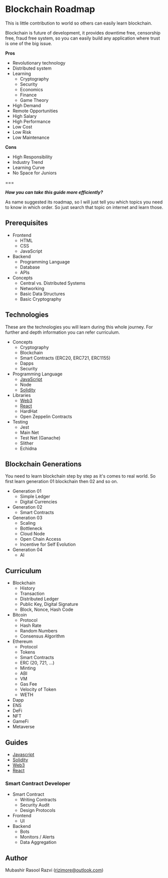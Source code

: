 # Blockchain Roadmap
This is little contribution to world so others can easily learn blockchain.

Blockchain is future of development, it provides downtime free, censorship free, fraud free system, so you can easily build any application where trust is one of the big issue.

**Pros**  
- Revolutionary technology
- Distributed system
- Learning
  - Cryptography
  - Security
  - Economics
  - Finance
  - Game Theory
- High Demand
- Remote Opportunities
- High Salary
- High Performance
- Low Cost
- Low Risk
- Low Maintenance

**Cons**
- High Responsibility
- Industry Trend
- Learning Curve
- No Space for Juniors

===

**_How you can take this guide more efficiently?_**

As name suggested its roadmap, so I will just tell you which topics you need to know in which order. So just search that topic on internet and learn those.

## Prerequisites
- Frontend
  - HTML
  - CSS
  - JavaScript
- Backend
  - Programming Language
  - Database
  - APIs
- Concepts
  - Central vs. Distributed Systems
  - Networking
  - Basic Data Structures
  - Basic Cryptography

## Technologies
These are the technologies you will learn during this whole journey. For further and depth information you can refer curriculum.

- Concepts
  - Cryptography
  - Blockchain
  - Smart Contracts (ERC20, ERC721, ERC1155)
  - Dapps
  - Security
- Programming Language
  - [JavaScript](guides/JAVASCRIPT.md)
  - Node
  - [Solidity](guides/SOLIDITY.md)
- Libraries
  - [Web3](guides/WEB3.md)
  - [React](guides/REACT.md)
  - HardHat
  - Open Zeppelin Contracts
- Testing
  - Jest
  - Main Net
  - Test Net (Ganache)
  - Slither
  - Echidna

## Blockchain Generations
You need to learn blockchain step by step as it's comes to real world. So first learn generation 01 blockchain then 02 and so on.

- Generation 01
  - Simple Ledger
  - Digital Currencies
- Generation 02
  - Smart Contracts
- Generation 03
  - Scaling
  - Bottleneck
  - Cloud Node
  - Open Chain Access
  - Incentive for Self Evolution
- Generation 04
  - AI

## Curriculum
- Blockchain
  - History
  - Transaction
  - Distributed Ledger
  - Public Key, Digital Signature
  - Block, Nonce, Hash Code
- Bitcoin
  - Protocol
  - Hash Rate
  - Random Numbers
  - Consensus Algorithm
- Ethereum
  - Protocol
  - Tokens
  - Smart Contracts
  - ERC (20, 721, ...)
  - Minting
  - ABI
  - VM
  - Gas Fee
  - Velocity of Token
  - WETH
- Dapp
- ENS
- DeFi
- NFT
- GameFi
- Metaverse

## Guides
- [Javascript](guides/JAVASCRIPT.md)
- [Solidity](guides/SOLIDITY.md)
- [Web3](guides/WEB3.md)
- [React](guides/REACT.md)

### Smart Contract Developer
- Smart Contract
  - Writing Contracts
  - Security Audit
  - Design Protocols
- Frontend
  - UI
- Backend
  - Bots
  - Monitors / Alerts
  - Data Aggregation

## Author
Mubashir Rasool Razvi (<rizimore@outlook.com>)

